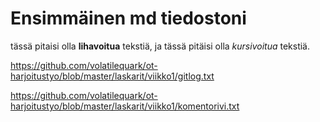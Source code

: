 # Ensimmäinen md tiedostoni

tässä pitaisi olla **lihavoitua** tekstiä,
ja tässä pitäisi olla *kursivoitua* tekstiä.


https://github.com/volatilequark/ot-harjoitustyo/blob/master/laskarit/viikko1/gitlog.txt

https://github.com/volatilequark/ot-harjoitustyo/blob/master/laskarit/viikko1/komentorivi.txt
